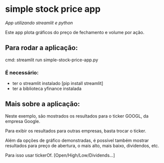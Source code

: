 # simple stock price app
*App utilizando streamlit e python*

Este app plota gráficos do preço de fechamento e volume por ação.

## Para rodar a aplicação:

cmd: streamlit run simple-stock-price-app.py

### É necessário:

 - ter o streamlit instalado [pip install streamlit]
 - ter a biblioteca yfinance instalada

## Mais sobre a aplicação:

Neste exemplo, são mostrados os resultados para o ticker GOOGL, da empresa Google.

Para exibir os resultados para outras empresas, basta trocar o ticker.

Além da opções de gráfico demonstradas, é possível também mostrar resultados para preço de abertura, o mais alto, mais baixo, dividendos, etc.

Para isso usar tickerOf. [Open/High/Low/Dividends...]
